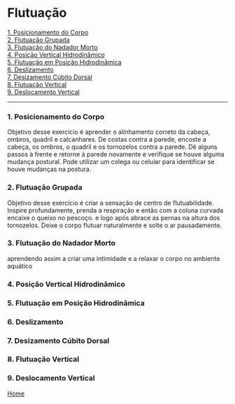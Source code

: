 # Flutuação

[1. Posicionamento do Corpo](#1)   
[2. Flutuação Grupada](#2)   
[3. Flutuação do Nadador Morto](#3)   
[4. Posição Vertical Hidrodinâmico](#4)    
[5. Flutuação em Posição Hidrodinâmica](#5)    
[6. Deslizamento](#6)   
[7. Desizamento Cúbito Dorsal](#7)   
[8. Flutuação Vertical](#8)   
[9. Deslocamento Vertical](#9)   

---

<a id="1"></a>
### 1. Posicionamento do Corpo   
Objetivo desse exercício é aprender o alinhamento correto da cabeça, ombros, quadril e calcanhares. De costas contra a parede, encoste a cabeça, os ombros, o quadril e os tornozelos contra a parede. Dê alguns passos à frente e retorne à parede novamente e verifique se houve alguma mudança postural. Pode utilizar um colega ou celular para identificar se houve mudanças na postura.

<a id="2"></a>
### 2. Flutuação Grupada    
Objetivo desse exercício é criar a sensação de centro de flutuabilidade. Inspire profundamente, prenda a respiração e então com a coluna curvada encaixe o queixo no pescoço. e logo após abrace as pernas na altura dos tornozelos. Deixe o corpo flutuar naturalmente e solte o ar pausadamente.

<a id="3"></a>
### 3. Flutuação do Nadador Morto   
 aprendendo assim a criar uma intimidade e a relaxar o corpo no ambiente aquático

<a id="4"></a>
### 4. Posição Vertical Hidrodinâmico   


<a id="5"></a>
### 5. Flutuação em Posição Hidrodinâmica   


<a id="6"></a>
### 6. Deslizamento   


<a id="7"></a>
### 7. Desizamento Cúbito Dorsal    


<a id="8"></a>
### 8. Flutuação Vertical   


<a id="9"></a>
### 9. Deslocamento Vertical    


[Home](../README.md)
